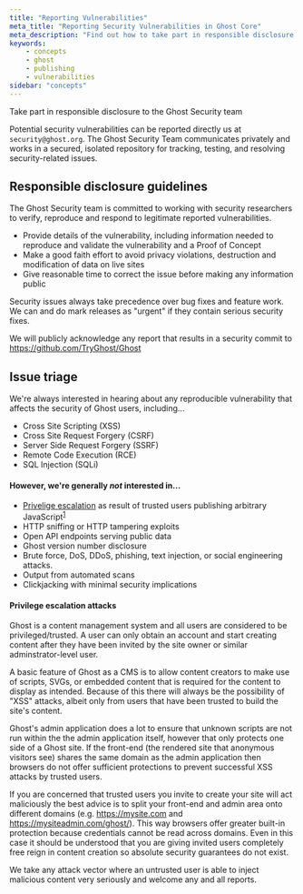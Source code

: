 ```yaml
---
title: "Reporting Vulnerabilities"
meta_title: "Reporting Security Vulnerabilities in Ghost Core"
meta_description: "Find out how to take part in responsible disclosure to the Ghost security team."
keywords:
    - concepts
    - ghost
    - publishing
    - vulnerabilities
sidebar: "concepts"
---
```


Take part in responsible disclosure to the Ghost Security team

Potential security vulnerabilities can be reported directly us at `security@ghost.org`. The Ghost Security Team communicates privately and works in a secured, isolated repository for tracking, testing, and resolving security-related issues.


## Responsible disclosure guidelines

The Ghost Security team is committed to working with security researchers to verify, reproduce and respond to legitimate reported vulnerabilities.

- Provide details of the vulnerability, including information needed to reproduce and validate the vulnerability and a Proof of Concept
- Make a good faith effort to avoid privacy violations, destruction and modification of data on live sites
- Give reasonable time to correct the issue before making any information public

Security issues always take precedence over bug fixes and feature work. We can and do mark releases as "urgent" if they contain serious security fixes.

We will publicly acknowledge any report that results in a security commit to https://github.com/TryGhost/Ghost
  

## Issue triage

We're always interested in hearing about any reproducible vulnerability that affects the security of Ghost users, including...

- Cross Site Scripting (XSS)
- Cross Site Request Forgery (CSRF)
- Server Side Request Forgery (SSRF)
- Remote Code Execution (RCE)
- SQL Injection (SQLi)

#### However, we're generally _not_ interested in...

- [Privelige escalation](#privilege-escalation-attacks) as result of trusted users publishing arbitrary JavaScript<sup><a href="#privilege-escalation-attacks">1</a><sup>
- HTTP sniffing or HTTP tampering exploits
- Open API endpoints serving public data
- Ghost version number disclosure
- Brute force, DoS, DDoS, phishing, text injection, or social engineering attacks.
- Output from automated scans
- Clickjacking with minimal security implications

#### Privilege escalation attacks

Ghost is a content management system and all users are considered to be privileged/trusted. A user can only obtain an account and start creating content after they have been invited by the site owner or similar adminstrator-level user.

A basic feature of Ghost as a CMS is to allow content creators to make use of scripts, SVGs, or embedded content that is required for the content to display as intended. Because of this there will always be the possibility of "XSS" attacks, albeit only from users that have been trusted to build the site's content.

Ghost's admin application does a lot to ensure that unknown scripts are not run within the the admin application itself, however that only protects one side of a Ghost site. If the front-end (the rendered site that anonymous visitors see) shares the same domain as the admin application then browsers do not offer sufficient protections to prevent successful XSS attacks by trusted users.

If you are concerned that trusted users you invite to create your site will act maliciously the best advice is to split your front-end and admin area onto different domains (e.g. https://mysite.com and https://mysiteadmin.com/ghost/). This way browsers offer greater built-in protection because credentials cannot be read across domains. Even in this case it should be understood that you are giving invited users completely free reign in content creation so absolute security guarantees do not exist.

We take any attack vector where an untrusted user is able to inject malicious content very seriously and welcome any and all reports.
